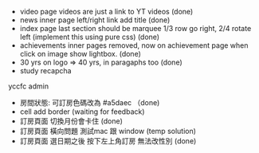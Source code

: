 - video page videos are just a link to YT videos (done)
- news inner page left/right link add title (done)
- index page last section should be marquee 1/3 row go right, 2/4 rotate left (implement this using pure css) (done)
- achievements inner pages removed, now on achievement page when click on image show lightbox. (done)
- 30 yrs on logo => 40 yrs, in paragaphs too (done)
- study recapcha 

yccfc admin
- 房間狀態: 可訂房色碼改為 #a5daec （done)
- cell add border (waiting for feedback)
- 訂房頁面 切換月份會卡住 (done)
- 訂房頁面 橫向問題 測試mac 跟 window (temp solution)
- 訂房頁面 選日期之後 按下左上角訂房 無法改性別 (done)